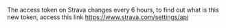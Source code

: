 The access token on Strava changes every 6 hours, to find out what is this new token, access this link https://www.strava.com/settings/api
